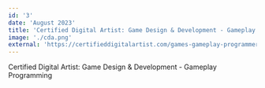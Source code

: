 ```yaml
---
id: '3'
date: 'August 2023'
title: 'Certified Digital Artist: Game Design & Development - Gameplay Programming'
image: './cda.png'
external: 'https://certifieddigitalartist.com/games-gameplay-programmer/'
---
```


Certified Digital Artist: Game Design & Development - Gameplay Programming
